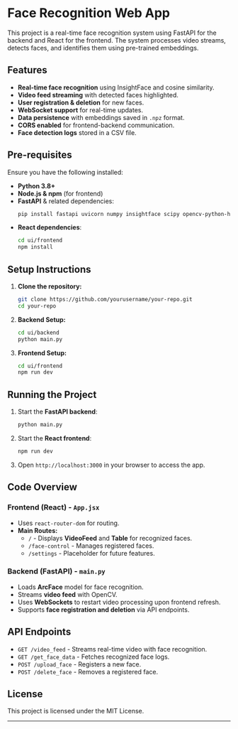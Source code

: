 # Face Recognition Web App

This project is a real-time face recognition system using FastAPI for the backend and React for the frontend. The system processes video streams, detects faces, and identifies them using pre-trained embeddings.

## Features
- **Real-time face recognition** using InsightFace and cosine similarity.
- **Video feed streaming** with detected faces highlighted.
- **User registration & deletion** for new faces.
- **WebSocket support** for real-time updates.
- **Data persistence** with embeddings saved in `.npz` format.
- **CORS enabled** for frontend-backend communication.
- **Face detection logs** stored in a CSV file.

## Pre-requisites
Ensure you have the following installed:
- **Python 3.8+**
- **Node.js & npm** (for frontend)
- **FastAPI** & related dependencies:
  ```bash
  pip install fastapi uvicorn numpy insightface scipy opencv-python-headless python-multipart
  ```
- **React dependencies**:
  ```bash
  cd ui/frontend
  npm install
  ```

## Setup Instructions
1. **Clone the repository:**
   ```bash
   git clone https://github.com/yourusername/your-repo.git
   cd your-repo
   ```
2. **Backend Setup:**
   ```bash
   cd ui/backend
   python main.py
   ```
3. **Frontend Setup:**
   ```bash
   cd ui/frontend
   npm run dev
   ```

## Running the Project
1. Start the **FastAPI backend**:
   ```bash
   python main.py
   ```
2. Start the **React frontend**:
   ```bash
   npm run dev
   ```
3. Open `http://localhost:3000` in your browser to access the app.

## Code Overview
### **Frontend (React) - `App.jsx`**
- Uses `react-router-dom` for routing.
- **Main Routes:**
  - `/` - Displays **VideoFeed** and **Table** for recognized faces.
  - `/face-control` - Manages registered faces.
  - `/settings` - Placeholder for future features.

### **Backend (FastAPI) - `main.py`**
- Loads **ArcFace** model for face recognition.
- Streams **video feed** with OpenCV.
- Uses **WebSockets** to restart video processing upon frontend refresh.
- Supports **face registration and deletion** via API endpoints.

## API Endpoints
- `GET /video_feed` - Streams real-time video with face recognition.
- `GET /get_face_data` - Fetches recognized face logs.
- `POST /upload_face` - Registers a new face.
- `POST /delete_face` - Removes a registered face.

## License
This project is licensed under the MIT License.

---

